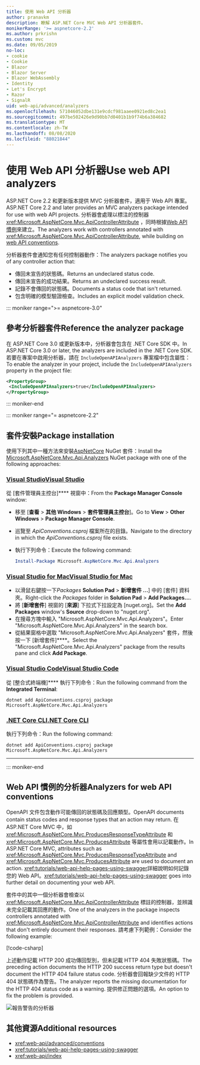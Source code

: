 ```yaml
---
title: 使用 Web API 分析器
author: pranavkm
description: 瞭解 ASP.NET Core MVC Web API 分析器套件。
monikerRange: '>= aspnetcore-2.2'
ms.author: prkrishn
ms.custom: mvc
ms.date: 09/05/2019
no-loc:
- cookie
- Cookie
- Blazor
- Blazor Server
- Blazor WebAssembly
- Identity
- Let's Encrypt
- Razor
- SignalR
uid: web-api/advanced/analyzers
ms.openlocfilehash: 571046052dbe131e9cdcf981aaee0921ed8c2ea1
ms.sourcegitcommit: 497be502426e9d90bb7d0401b1b9f74b6a384682
ms.translationtype: MT
ms.contentlocale: zh-TW
ms.lasthandoff: 08/08/2020
ms.locfileid: "88021844"
---
```

# <a name="use-web-api-analyzers"></a><span data-ttu-id="54d82-103">使用 Web API 分析器</span><span class="sxs-lookup"><span data-stu-id="54d82-103">Use web API analyzers</span></span>

<span data-ttu-id="54d82-104">ASP.NET Core 2.2 和更新版本提供 MVC 分析器套件，適用于 Web API 專案。</span><span class="sxs-lookup"><span data-stu-id="54d82-104">ASP.NET Core 2.2 and later provides an MVC analyzers package intended for use with web API projects.</span></span> <span data-ttu-id="54d82-105">分析器會處理以標注的控制器 <xref:Microsoft.AspNetCore.Mvc.ApiControllerAttribute> ，同時根據[Web API 慣例](xref:web-api/advanced/conventions)來建立。</span><span class="sxs-lookup"><span data-stu-id="54d82-105">The analyzers work with controllers annotated with <xref:Microsoft.AspNetCore.Mvc.ApiControllerAttribute>, while building on [web API conventions](xref:web-api/advanced/conventions).</span></span>

<span data-ttu-id="54d82-106">分析器套件會通知您有任何控制器動作：</span><span class="sxs-lookup"><span data-stu-id="54d82-106">The analyzers package notifies you of any controller action that:</span></span>

* <span data-ttu-id="54d82-107">傳回未宣告的狀態碼。</span><span class="sxs-lookup"><span data-stu-id="54d82-107">Returns an undeclared status code.</span></span>
* <span data-ttu-id="54d82-108">傳回未宣告的成功結果。</span><span class="sxs-lookup"><span data-stu-id="54d82-108">Returns an undeclared success result.</span></span>
* <span data-ttu-id="54d82-109">記錄不會傳回的狀態碼。</span><span class="sxs-lookup"><span data-stu-id="54d82-109">Documents a status code that isn't returned.</span></span>
* <span data-ttu-id="54d82-110">包含明確的模型驗證檢查。</span><span class="sxs-lookup"><span data-stu-id="54d82-110">Includes an explicit model validation check.</span></span>

::: moniker range=">= aspnetcore-3.0"

## <a name="reference-the-analyzer-package"></a><span data-ttu-id="54d82-111">參考分析器套件</span><span class="sxs-lookup"><span data-stu-id="54d82-111">Reference the analyzer package</span></span>

<span data-ttu-id="54d82-112">在 ASP.NET Core 3.0 或更新版本中，分析器會包含在 .NET Core SDK 中。</span><span class="sxs-lookup"><span data-stu-id="54d82-112">In ASP.NET Core 3.0 or later, the analyzers are included in the .NET Core SDK.</span></span> <span data-ttu-id="54d82-113">若要在專案中啟用分析器，請在 `IncludeOpenAPIAnalyzers` 專案檔中包含屬性：</span><span class="sxs-lookup"><span data-stu-id="54d82-113">To enable the analyzer in your project, include the `IncludeOpenAPIAnalyzers` property in the project file:</span></span>

```xml
<PropertyGroup>
 <IncludeOpenAPIAnalyzers>true</IncludeOpenAPIAnalyzers>
</PropertyGroup>
```

::: moniker-end

::: moniker range="= aspnetcore-2.2"

## <a name="package-installation"></a><span data-ttu-id="54d82-114">套件安裝</span><span class="sxs-lookup"><span data-stu-id="54d82-114">Package installation</span></span>

<span data-ttu-id="54d82-115">使用下列其中一種方法來安裝[AspNetCore](https://www.nuget.org/packages/Microsoft.AspNetCore.Mvc.Api.Analyzers) NuGet 套件：</span><span class="sxs-lookup"><span data-stu-id="54d82-115">Install the [Microsoft.AspNetCore.Mvc.Api.Analyzers](https://www.nuget.org/packages/Microsoft.AspNetCore.Mvc.Api.Analyzers) NuGet package with one of the following approaches:</span></span>

### <a name="visual-studio"></a>[<span data-ttu-id="54d82-116">Visual Studio</span><span class="sxs-lookup"><span data-stu-id="54d82-116">Visual Studio</span></span>](#tab/visual-studio)

<span data-ttu-id="54d82-117">從 [套件管理員主控台]\*\*\*\* 視窗中：</span><span class="sxs-lookup"><span data-stu-id="54d82-117">From the **Package Manager Console** window:</span></span>
  * <span data-ttu-id="54d82-118">移至 [**查看** > **其他 Windows** > **套件管理員主控台**]。</span><span class="sxs-lookup"><span data-stu-id="54d82-118">Go to **View** > **Other Windows** > **Package Manager Console**.</span></span>
  * <span data-ttu-id="54d82-119">巡覽至 *ApiConventions.csproj* 檔案所在的目錄。</span><span class="sxs-lookup"><span data-stu-id="54d82-119">Navigate to the directory in which the *ApiConventions.csproj* file exists.</span></span>
  * <span data-ttu-id="54d82-120">執行下列命令：</span><span class="sxs-lookup"><span data-stu-id="54d82-120">Execute the following command:</span></span>

    ```powershell
    Install-Package Microsoft.AspNetCore.Mvc.Api.Analyzers
    ```

### <a name="visual-studio-for-mac"></a>[<span data-ttu-id="54d82-121">Visual Studio for Mac</span><span class="sxs-lookup"><span data-stu-id="54d82-121">Visual Studio for Mac</span></span>](#tab/visual-studio-mac)

* <span data-ttu-id="54d82-122">以滑鼠右鍵按一下*Packages* **Solution Pad** > **新增套件 ...**] 中的 [套件] 資料夾。</span><span class="sxs-lookup"><span data-stu-id="54d82-122">Right-click the *Packages* folder in **Solution Pad** > **Add Packages...**.</span></span>
* <span data-ttu-id="54d82-123">將 [**新增套件**] 視窗的 [**來源**] 下拉式下拉設定為 [nuget.org]。</span><span class="sxs-lookup"><span data-stu-id="54d82-123">Set the **Add Packages** window's **Source** drop-down to "nuget.org".</span></span>
* <span data-ttu-id="54d82-124">在搜尋方塊中輸入 "Microsoft.AspNetCore.Mvc.Api.Analyzers"。</span><span class="sxs-lookup"><span data-stu-id="54d82-124">Enter "Microsoft.AspNetCore.Mvc.Api.Analyzers" in the search box.</span></span>
* <span data-ttu-id="54d82-125">從結果窗格中選取 "Microsoft.AspNetCore.Mvc.Api.Analyzers" 套件，然後按一下 [新增套件]\*\*\*\*。</span><span class="sxs-lookup"><span data-stu-id="54d82-125">Select the "Microsoft.AspNetCore.Mvc.Api.Analyzers" package from the results pane and click **Add Package**.</span></span>

### <a name="visual-studio-code"></a>[<span data-ttu-id="54d82-126">Visual Studio Code</span><span class="sxs-lookup"><span data-stu-id="54d82-126">Visual Studio Code</span></span>](#tab/visual-studio-code)

<span data-ttu-id="54d82-127">從 [整合式終端機]\*\*\*\* 執行下列命令：</span><span class="sxs-lookup"><span data-stu-id="54d82-127">Run the following command from the **Integrated Terminal**:</span></span>

```dotnetcli
dotnet add ApiConventions.csproj package Microsoft.AspNetCore.Mvc.Api.Analyzers
```

### <a name="net-core-cli"></a>[<span data-ttu-id="54d82-128">.NET Core CLI</span><span class="sxs-lookup"><span data-stu-id="54d82-128">.NET Core CLI</span></span>](#tab/netcore-cli)

<span data-ttu-id="54d82-129">執行下列命令：</span><span class="sxs-lookup"><span data-stu-id="54d82-129">Run the following command:</span></span>

```dotnetcli
dotnet add ApiConventions.csproj package Microsoft.AspNetCore.Mvc.Api.Analyzers
```

---

::: moniker-end

## <a name="analyzers-for-web-api-conventions"></a><span data-ttu-id="54d82-130">Web API 慣例的分析器</span><span class="sxs-lookup"><span data-stu-id="54d82-130">Analyzers for web API conventions</span></span>

<span data-ttu-id="54d82-131">OpenAPI 文件包含動作可能傳回的狀態碼及回應類型。</span><span class="sxs-lookup"><span data-stu-id="54d82-131">OpenAPI documents contain status codes and response types that an action may return.</span></span> <span data-ttu-id="54d82-132">在 ASP.NET Core MVC 中，如 <xref:Microsoft.AspNetCore.Mvc.ProducesResponseTypeAttribute> 和 <xref:Microsoft.AspNetCore.Mvc.ProducesAttribute> 等屬性會用以記載動作。</span><span class="sxs-lookup"><span data-stu-id="54d82-132">In ASP.NET Core MVC, attributes such as <xref:Microsoft.AspNetCore.Mvc.ProducesResponseTypeAttribute> and <xref:Microsoft.AspNetCore.Mvc.ProducesAttribute> are used to document an action.</span></span> <span data-ttu-id="54d82-133"><xref:tutorials/web-api-help-pages-using-swagger>詳細說明如何記錄您的 Web API。</span><span class="sxs-lookup"><span data-stu-id="54d82-133"><xref:tutorials/web-api-help-pages-using-swagger> goes into further detail on documenting your web API.</span></span>

<span data-ttu-id="54d82-134">套件中的其中一個分析器會檢查以 <xref:Microsoft.AspNetCore.Mvc.ApiControllerAttribute> 標註的控制器，並辨識未完全記載其回應的動作。</span><span class="sxs-lookup"><span data-stu-id="54d82-134">One of the analyzers in the package inspects controllers annotated with <xref:Microsoft.AspNetCore.Mvc.ApiControllerAttribute> and identifies actions that don't entirely document their responses.</span></span> <span data-ttu-id="54d82-135">請考慮下列範例：</span><span class="sxs-lookup"><span data-stu-id="54d82-135">Consider the following example:</span></span>

[!code-csharp[](conventions/sample/Controllers/ContactsController.cs?name=missing404docs&highlight=10)]

<span data-ttu-id="54d82-136">上述動作記載 HTTP 200 成功傳回型別，但未記載 HTTP 404 失敗狀態碼。</span><span class="sxs-lookup"><span data-stu-id="54d82-136">The preceding action documents the HTTP 200 success return type but doesn't document the HTTP 404 failure status code.</span></span> <span data-ttu-id="54d82-137">分析器會回報缺少文件的 HTTP 404 狀態碼作為警告。</span><span class="sxs-lookup"><span data-stu-id="54d82-137">The analyzer reports the missing documentation for the HTTP 404 status code as a warning.</span></span> <span data-ttu-id="54d82-138">提供修正問題的選項。</span><span class="sxs-lookup"><span data-stu-id="54d82-138">An option to fix the problem is provided.</span></span>

![報告警告的分析器](conventions/_static/Analyzer.gif)

## <a name="additional-resources"></a><span data-ttu-id="54d82-140">其他資源</span><span class="sxs-lookup"><span data-stu-id="54d82-140">Additional resources</span></span>

* <xref:web-api/advanced/conventions>
* <xref:tutorials/web-api-help-pages-using-swagger>
* <xref:web-api/index>
